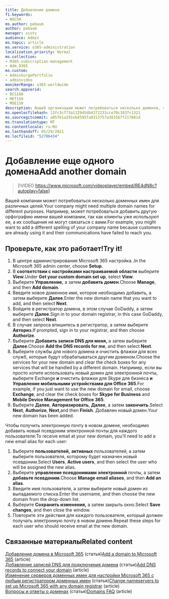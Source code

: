 ```yaml
---
title: Добавление домена
f1.keywords:
- NOCSH
ms.author: pebaum
author: pebaum
manager: scotv
audience: Admin
ms.topic: article
ms.service: o365-administration
localization_priority: Normal
ms.collection:
- M365-subscription-management
- Adm_O365
ms.custom:
- AdminSurgePortfolio
- adminvideo
monikerRange: o365-worldwide
search.appverid:
- BCS160
- MET150
- MOE150
description: Вашей организации может потребоваться несколько доменов, чтобы клиенты могли найти вас. Узнайте, как добавить другой домен в подписку.
ms.openlocfilehash: 13fc3cf73a112945db4372231cce70c1837c1321
ms.sourcegitcommit: a05f61a291eb4595fa9313757a3815b7f217681d
ms.translationtype: MT
ms.contentlocale: ru-RU
ms.lasthandoff: 05/29/2021
ms.locfileid: "52706434"
---
```

# <a name="add-another-domain"></a><span data-ttu-id="6957e-104">Добавление еще одного домена</span><span class="sxs-lookup"><span data-stu-id="6957e-104">Add another domain</span></span>

> [!VIDEO https://www.microsoft.com/videoplayer/embed/RE4dN8c?autoplay=false]

<span data-ttu-id="6957e-105">Вашей компании может потребоваться несколько доменных имен для различных целей.</span><span class="sxs-lookup"><span data-stu-id="6957e-105">Your company might need multiple domain names for different purposes.</span></span> <span data-ttu-id="6957e-106">Например, может потребоваться добавить другую орфографию имени вашей компании, так как клиенты уже используют ее, а их сообщения не могут связаться с вами.</span><span class="sxs-lookup"><span data-stu-id="6957e-106">For example, you might want to add a different spelling of your company name because customers are already using it and their communications have failed to reach you.</span></span>

## <a name="try-it"></a><span data-ttu-id="6957e-107">Проверьте, как это работает!</span><span class="sxs-lookup"><span data-stu-id="6957e-107">Try it!</span></span>

1. <span data-ttu-id="6957e-108">В центре администрирования Microsoft 365 настройка **.**</span><span class="sxs-lookup"><span data-stu-id="6957e-108">In the Microsoft 365 admin center, choose **Setup**.</span></span>
1. <span data-ttu-id="6957e-109">В **соответствии с настройками настраиваемой области** выберите **View**.</span><span class="sxs-lookup"><span data-stu-id="6957e-109">Under **Get your custom domain set up**, select **View**.</span></span>
1. <span data-ttu-id="6957e-110">Выберите **Управление,** а затем **добавить домен**.</span><span class="sxs-lookup"><span data-stu-id="6957e-110">Choose **Manage**, and then **Add domain**.</span></span>
1. <span data-ttu-id="6957e-111">Введите новое доменное имя, которое необходимо добавить, а затем выберите **Далее**.</span><span class="sxs-lookup"><span data-stu-id="6957e-111">Enter the new domain name that you want to add, and then select **Next**.</span></span>
1. <span data-ttu-id="6957e-112">Войдите в регистратор домена, в этом случае GoDaddy, а затем выберите **Далее**.</span><span class="sxs-lookup"><span data-stu-id="6957e-112">Sign in to your domain registrar, in this case GoDaddy, and then select **Next**.</span></span>
1. <span data-ttu-id="6957e-113">В случае запроса впишитесь в регистратор, а затем выберите **Авториз.**</span><span class="sxs-lookup"><span data-stu-id="6957e-113">If prompted, sign in to your registrar, and then choose **Authorize**.</span></span>
1. <span data-ttu-id="6957e-114">Выберите **Добавить записи DNS для меня,** а затем выберите **Далее**.</span><span class="sxs-lookup"><span data-stu-id="6957e-114">Choose **Add the DNS records for me**, and then select **Next**.</span></span>
1. <span data-ttu-id="6957e-115">Выберите службы для нового домена и очистить флажки для всех служб, которые будут обрабатываться другим доменом.</span><span class="sxs-lookup"><span data-stu-id="6957e-115">Choose the services for your new domain and clear the check boxes for any services that will be handled by a different domain.</span></span> <span data-ttu-id="6957e-116">Например, если вы просто хотите использовать новый домен для электронной почты, выберите  Exchange **и** очистить флажки для Skype для бизнеса **и Управление мобильными устройствами для Office 365**.</span><span class="sxs-lookup"><span data-stu-id="6957e-116">For example, if you just want to use the new domain for email, choose **Exchange**, and clear the check boxes for **Skype for Business** and **Mobile Device Management for Office 365**.</span></span>
1. <span data-ttu-id="6957e-117">Выберите **Далее**, **Авторизировать**, **Далее**, а затем **закончить**.</span><span class="sxs-lookup"><span data-stu-id="6957e-117">Select **Next**, **Authorize**, **Next**,and then **Finish**.</span></span> <span data-ttu-id="6957e-118">Добавлен новый домен.</span><span class="sxs-lookup"><span data-stu-id="6957e-118">Your new domain has been added.</span></span>

<span data-ttu-id="6957e-119">Чтобы получить электронную почту в новом домене, необходимо добавить новый псевдоним электронной почты для каждого пользователя:</span><span class="sxs-lookup"><span data-stu-id="6957e-119">To receive email at your new domain, you'll need to add a new email alias for each user:</span></span>

1. <span data-ttu-id="6957e-120">Выберите **пользователей,** **активных** пользователей, а затем выберите пользователя, которому будет назначен новый псевдоним.</span><span class="sxs-lookup"><span data-stu-id="6957e-120">Select **Users**, **Active users**, and then select the user who will be assigned the new alias.</span></span>
1. <span data-ttu-id="6957e-121">Выберите **управление псевдонимами электронной** почты, а затем **добавьте псевдоним**.</span><span class="sxs-lookup"><span data-stu-id="6957e-121">Choose **Manage email aliases**, and then **Add an alias**.</span></span>
1. <span data-ttu-id="6957e-122">Введите имя пользователя, а затем выберите новый домен из выпадаемого списка.</span><span class="sxs-lookup"><span data-stu-id="6957e-122">Enter the username, and then choose the new domain from the drop-down list.</span></span>
1. <span data-ttu-id="6957e-123">Выберите **Сохранить изменения,** а затем закрыть окно.</span><span class="sxs-lookup"><span data-stu-id="6957e-123">Select **Save changes**, and then close the window.</span></span>
1. <span data-ttu-id="6957e-124">Повторите эти действия для каждого пользователя, который должен получать электронную почту в новом домене.</span><span class="sxs-lookup"><span data-stu-id="6957e-124">Repeat these steps for each user who should receive email at the new domain.</span></span>

## <a name="related-content"></a><span data-ttu-id="6957e-125">Связанные материалы</span><span class="sxs-lookup"><span data-stu-id="6957e-125">Related content</span></span>

<span data-ttu-id="6957e-126">[Добавление домена в Microsoft 365](../admin/setup/add-domain.md) (статья)</span><span class="sxs-lookup"><span data-stu-id="6957e-126">[Add a domain to Microsoft 365](../admin/setup/add-domain.md) (article)</span></span>\
<span data-ttu-id="6957e-127">[Добавление записей DNS для подключения домена](../admin/get-help-with-domains/create-dns-records-at-any-dns-hosting-provider.md) (статьи)</span><span class="sxs-lookup"><span data-stu-id="6957e-127">[Add DNS records to connect your domain](../admin/get-help-with-domains/create-dns-records-at-any-dns-hosting-provider.md) (article)</span></span>\
<span data-ttu-id="6957e-128">[Изменение серверов доменных имен для настройки Microsoft 365 с любым регистратором доменных имен](../admin/get-help-with-domains/change-nameservers-at-any-domain-registrar.md) (статья)</span><span class="sxs-lookup"><span data-stu-id="6957e-128">[Change nameservers to set up Microsoft 365 with any domain registrar](../admin/get-help-with-domains/change-nameservers-at-any-domain-registrar.md) (article)</span></span>\
<span data-ttu-id="6957e-129">[Вопросы и ответы о доменах](../admin/setup/domains-faq.yml) (статья)</span><span class="sxs-lookup"><span data-stu-id="6957e-129">[Domains FAQ](../admin/setup/domains-faq.yml) (article)</span></span>